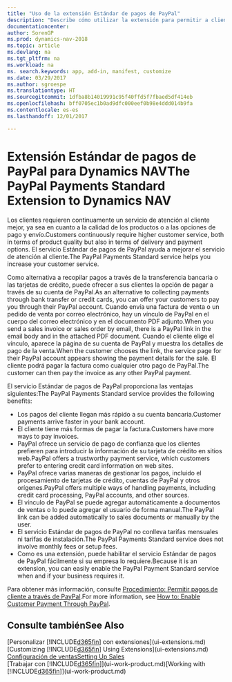 ```yaml
---
title: "Uso de la extensión Estándar de pagos de PayPal"
description: "Describe cómo utilizar la extensión para permitir a clientes realizar pagos con PayPal."
documentationcenter: 
author: SorenGP
ms.prod: dynamics-nav-2018
ms.topic: article
ms.devlang: na
ms.tgt_pltfrm: na
ms.workload: na
ms. search.keywords: app, add-in, manifest, customize
ms.date: 03/29/2017
ms.author: sgroespe
ms.translationtype: HT
ms.sourcegitcommit: 1dfba8b14019991c95f40ffd5f7fbaed5df414eb
ms.openlocfilehash: bff0705ec1b0ad9dfc000eef0b98e4ddd014b9fa
ms.contentlocale: es-es
ms.lasthandoff: 12/01/2017

---
```

# <a name="the-paypal-payments-standard-extension-to-dynamics-nav"></a><span data-ttu-id="6182f-103">Extensión Estándar de pagos de PayPal para Dynamics NAV</span><span class="sxs-lookup"><span data-stu-id="6182f-103">The PayPal Payments Standard Extension to Dynamics NAV</span></span>
<span data-ttu-id="6182f-104">Los clientes requieren continuamente un servicio de atención al cliente mejor, ya sea en cuanto a la calidad de los productos o a las opciones de pago y envío.</span><span class="sxs-lookup"><span data-stu-id="6182f-104">Customers continuously require higher customer service, both in terms of product quality but also in terms of delivery and payment options.</span></span> <span data-ttu-id="6182f-105">El servicio Estándar de pagos de PayPal ayuda a mejorar el servicio de atención al cliente.</span><span class="sxs-lookup"><span data-stu-id="6182f-105">The PayPal Payments Standard service helps you increase your customer service.</span></span>

<span data-ttu-id="6182f-106">Como alternativa a recopilar pagos a través de la transferencia bancaria o las tarjetas de crédito, puede ofrecer a sus clientes la opción de pagar a través de su cuenta de PayPal.</span><span class="sxs-lookup"><span data-stu-id="6182f-106">As an alternative to collecting payments through bank transfer or credit cards, you can offer your customers to pay you through their PayPal account.</span></span> <span data-ttu-id="6182f-107">Cuando envía una factura de venta o un pedido de venta por correo electrónico, hay un vínculo de PayPal en el cuerpo del correo electrónico y en el documento PDF adjunto.</span><span class="sxs-lookup"><span data-stu-id="6182f-107">When you send a sales invoice or sales order by email, there is a PayPal link in the email body and in the attached PDF document.</span></span> <span data-ttu-id="6182f-108">Cuando el cliente elige el vínculo, aparece la página de su cuenta de PayPal y muestra los detalles de pago de la venta.</span><span class="sxs-lookup"><span data-stu-id="6182f-108">When the customer chooses the link, the service page for their PayPal account appears showing the payment details for the sale.</span></span> <span data-ttu-id="6182f-109">El cliente podrá pagar la factura como cualquier otro pago de PayPal.</span><span class="sxs-lookup"><span data-stu-id="6182f-109">The customer can then pay the invoice as any other PayPal payment.</span></span>

<span data-ttu-id="6182f-110">El servicio Estándar de pagos de PayPal proporciona las ventajas siguientes:</span><span class="sxs-lookup"><span data-stu-id="6182f-110">The PayPal Payments Standard service provides the following benefits:</span></span>

* <span data-ttu-id="6182f-111">Los pagos del cliente llegan más rápido a su cuenta bancaria.</span><span class="sxs-lookup"><span data-stu-id="6182f-111">Customer payments arrive faster in your bank account.</span></span>
* <span data-ttu-id="6182f-112">El cliente tiene más formas de pagar la factura.</span><span class="sxs-lookup"><span data-stu-id="6182f-112">Customers have more ways to pay invoices.</span></span>
* <span data-ttu-id="6182f-113">PayPal ofrece un servicio de pago de confianza que los clientes prefieren para introducir la información de su tarjeta de crédito en sitios web.</span><span class="sxs-lookup"><span data-stu-id="6182f-113">PayPal offers a trustworthy payment service, which customers prefer to entering credit card information on web sites.</span></span>
* <span data-ttu-id="6182f-114">PayPal ofrece varias maneras de gestionar los pagos, incluido el procesamiento de tarjetas de crédito, cuentas de PayPal y otros orígenes.</span><span class="sxs-lookup"><span data-stu-id="6182f-114">PayPal offers multiple ways of handling payments, including credit card processing, PayPal accounts, and other sources.</span></span>
* <span data-ttu-id="6182f-115">El vínculo de PayPal se puede agregar automáticamente a documentos de ventas o lo puede agregar el usuario de forma manual.</span><span class="sxs-lookup"><span data-stu-id="6182f-115">The PayPal link can be added automatically to sales documents or manually by the user.</span></span>
* <span data-ttu-id="6182f-116">El servicio Estándar de pagos de PayPal no conlleva tarifas mensuales ni tarifas de instalación.</span><span class="sxs-lookup"><span data-stu-id="6182f-116">The PayPal Payments Standard service does not involve monthly fees or setup fees.</span></span>
* <span data-ttu-id="6182f-117">Como es una extensión, puede habilitar el servicio Estándar de pagos de PayPal fácilmente si su empresa lo requiere.</span><span class="sxs-lookup"><span data-stu-id="6182f-117">Because it is an extension, you can easily enable the PayPal Payment Standard service when and if your business requires it.</span></span>  

<span data-ttu-id="6182f-118">Para obtener más información, consulte [Procedimiento: Permitir pagos de cliente a través de PayPal](sales-how-enable-payment-service-extensions.md).</span><span class="sxs-lookup"><span data-stu-id="6182f-118">For more information, see [How to: Enable Customer Payment Through PayPal](sales-how-enable-payment-service-extensions.md).</span></span>

## <a name="see-also"></a><span data-ttu-id="6182f-119">Consulte también</span><span class="sxs-lookup"><span data-stu-id="6182f-119">See Also</span></span>
<span data-ttu-id="6182f-120">[Personalizar [!INCLUDE[d365fin](includes/d365fin_md.md)] con extensiones](ui-extensions.md)</span><span class="sxs-lookup"><span data-stu-id="6182f-120">[Customizing [!INCLUDE[d365fin](includes/d365fin_md.md)] Using Extensions](ui-extensions.md)</span></span>  
[<span data-ttu-id="6182f-121">Configuración de ventas</span><span class="sxs-lookup"><span data-stu-id="6182f-121">Setting Up Sales</span></span>](sales-setup-sales.md)  
<span data-ttu-id="6182f-122">[Trabajar con [!INCLUDE[d365fin](includes/d365fin_md.md)]](ui-work-product.md)</span><span class="sxs-lookup"><span data-stu-id="6182f-122">[Working with [!INCLUDE[d365fin](includes/d365fin_md.md)]](ui-work-product.md)</span></span>

